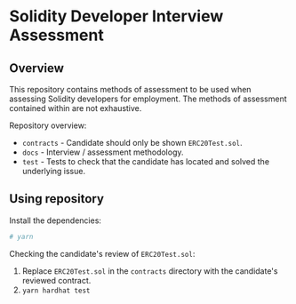 # Solidity Developer Interview Assessment

## Overview

This repository contains methods of assessment to be used when assessing
Solidity developers for employment. The methods of assessment contained within
are not exhaustive.

Repository overview:

* `contracts` - Candidate should only be shown `ERC20Test.sol`.
* `docs` - Interview / assessment methodology.
* `test` - Tests to check that the candidate has located and solved the 
           underlying issue.

## Using repository

Install the dependencies:

```bash
# yarn
```

Checking the candidate's review of `ERC20Test.sol`:

1. Replace `ERC20Test.sol` in the `contracts` directory with the candidate's
   reviewed contract.
2. ```yarn hardhat test```
